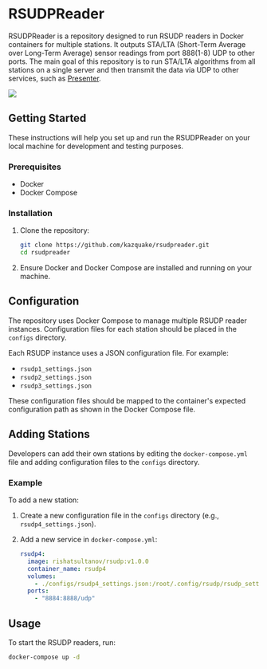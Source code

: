 # RSUDPReader

RSUDPReader is a repository designed to run RSUDP readers in Docker containers for multiple stations. It outputs STA/LTA (Short-Term Average over Long-Term Average) sensor readings from port 888(1-8) UDP to other ports. The main goal of this repository is to run STA/LTA algorithms from all stations on a single server and then transmit the data via UDP to other services, such as [Presenter](https://github.com/kazquake/presenter).

![](docs/example_start.gif)


## Getting Started

These instructions will help you set up and run the RSUDPReader on your local machine for development and testing purposes.

### Prerequisites

- Docker
- Docker Compose

### Installation

1. Clone the repository:
    ```sh
    git clone https://github.com/kazquake/rsudpreader.git
    cd rsudpreader
    ```

2. Ensure Docker and Docker Compose are installed and running on your machine.

## Configuration

The repository uses Docker Compose to manage multiple RSUDP reader instances. Configuration files for each station should be placed in the `configs` directory.

Each RSUDP instance uses a JSON configuration file. For example:
- `rsudp1_settings.json`
- `rsudp2_settings.json`
- `rsudp3_settings.json`

These configuration files should be mapped to the container's expected configuration path as shown in the Docker Compose file.

## Adding Stations

Developers can add their own stations by editing the `docker-compose.yml` file and adding configuration files to the `configs` directory.

### Example

To add a new station:

1. Create a new configuration file in the `configs` directory (e.g., `rsudp4_settings.json`).

2. Add a new service in `docker-compose.yml`:
    ```yaml
    rsudp4:
      image: rishatsultanov/rsudp:v1.0.0
      container_name: rsudp4
      volumes:
        - ./configs/rsudp4_settings.json:/root/.config/rsudp/rsudp_settings.json
      ports:
        - "8884:8888/udp"
    ```

## Usage

To start the RSUDP readers, run:
```sh
docker-compose up -d
```